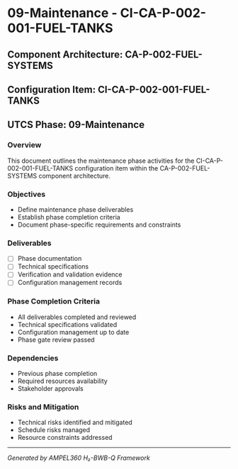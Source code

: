 # 09-Maintenance - CI-CA-P-002-001-FUEL-TANKS

## Component Architecture: CA-P-002-FUEL-SYSTEMS
## Configuration Item: CI-CA-P-002-001-FUEL-TANKS
## UTCS Phase: 09-Maintenance

### Overview
This document outlines the maintenance phase activities for the CI-CA-P-002-001-FUEL-TANKS configuration item within the CA-P-002-FUEL-SYSTEMS component architecture.

### Objectives
- Define maintenance phase deliverables
- Establish phase completion criteria
- Document phase-specific requirements and constraints

### Deliverables
- [ ] Phase documentation
- [ ] Technical specifications
- [ ] Verification and validation evidence
- [ ] Configuration management records

### Phase Completion Criteria
- All deliverables completed and reviewed
- Technical specifications validated
- Configuration management up to date
- Phase gate review passed

### Dependencies
- Previous phase completion
- Required resources availability
- Stakeholder approvals

### Risks and Mitigation
- Technical risks identified and mitigated
- Schedule risks managed
- Resource constraints addressed

---
*Generated by AMPEL360 H₂-BWB-Q Framework*
